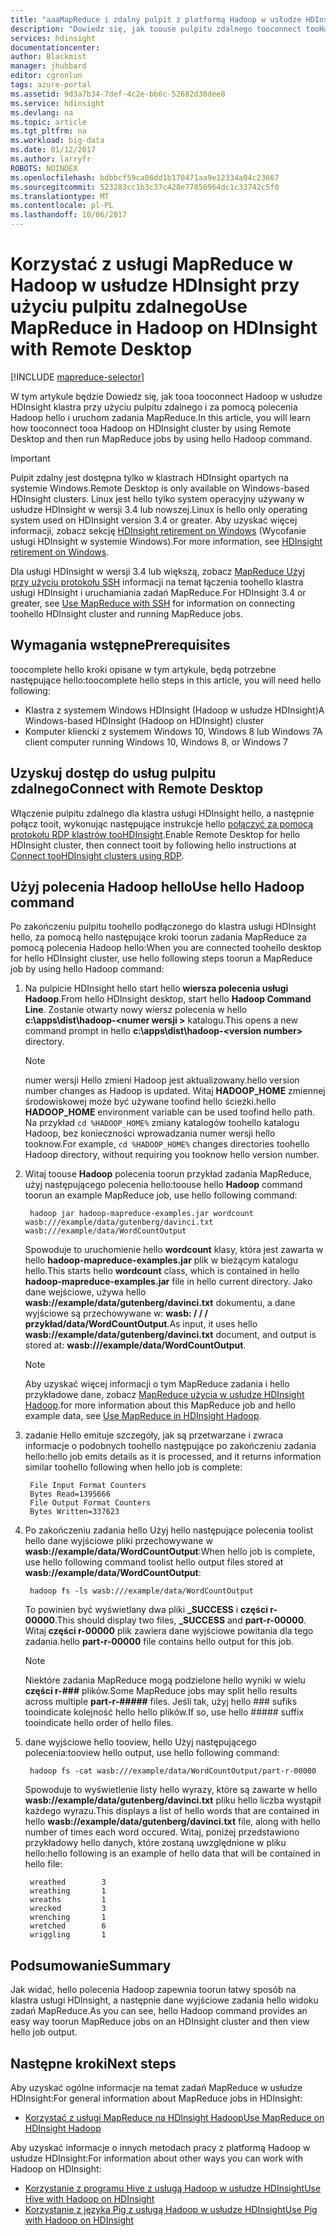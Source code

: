 ```yaml
---
title: "aaaMapReduce i zdalny pulpit z platformą Hadoop w usłudze HDInsight - Azure | Dokumentacja firmy Microsoft"
description: "Dowiedz się, jak toouse pulpitu zdalnego tooconnect tooHadoop w usłudze HDInsight i uruchamiania zadań MapReduce."
services: hdinsight
documentationcenter: 
author: Blackmist
manager: jhubbard
editor: cgronlun
tags: azure-portal
ms.assetid: 9d3a7b34-7def-4c2e-bb6c-52682d30dee8
ms.service: hdinsight
ms.devlang: na
ms.topic: article
ms.tgt_pltfrm: na
ms.workload: big-data
ms.date: 01/12/2017
ms.author: larryfr
ROBOTS: NOINDEX
ms.openlocfilehash: bdbbcf59ca86dd1b170471aa9e12334a04c23667
ms.sourcegitcommit: 523283cc1b3c37c428e77850964dc1c33742c5f0
ms.translationtype: MT
ms.contentlocale: pl-PL
ms.lasthandoff: 10/06/2017
---
```

# <a name="use-mapreduce-in-hadoop-on-hdinsight-with-remote-desktop"></a><span data-ttu-id="31600-103">Korzystać z usługi MapReduce w Hadoop w usłudze HDInsight przy użyciu pulpitu zdalnego</span><span class="sxs-lookup"><span data-stu-id="31600-103">Use MapReduce in Hadoop on HDInsight with Remote Desktop</span></span>
[!INCLUDE [mapreduce-selector](../../includes/hdinsight-selector-use-mapreduce.md)]

<span data-ttu-id="31600-104">W tym artykule będzie Dowiedz się, jak tooa tooconnect Hadoop w usłudze HDInsight klastra przy użyciu pulpitu zdalnego i za pomocą polecenia Hadoop hello i uruchom zadania MapReduce.</span><span class="sxs-lookup"><span data-stu-id="31600-104">In this article, you will learn how tooconnect tooa Hadoop on HDInsight cluster by using Remote Desktop and then run MapReduce jobs by using hello Hadoop command.</span></span>

> [!IMPORTANT]
> <span data-ttu-id="31600-105">Pulpit zdalny jest dostępna tylko w klastrach HDInsight opartych na systemie Windows.</span><span class="sxs-lookup"><span data-stu-id="31600-105">Remote Desktop is only available on Windows-based HDInsight clusters.</span></span> <span data-ttu-id="31600-106">Linux jest hello tylko system operacyjny używany w usłudze HDInsight w wersji 3.4 lub nowszej.</span><span class="sxs-lookup"><span data-stu-id="31600-106">Linux is hello only operating system used on HDInsight version 3.4 or greater.</span></span> <span data-ttu-id="31600-107">Aby uzyskać więcej informacji, zobacz sekcję [HDInsight retirement on Windows](hdinsight-component-versioning.md#hdinsight-windows-retirement) (Wycofanie usługi HDInsight w systemie Windows).</span><span class="sxs-lookup"><span data-stu-id="31600-107">For more information, see [HDInsight retirement on Windows](hdinsight-component-versioning.md#hdinsight-windows-retirement).</span></span>
>
> <span data-ttu-id="31600-108">Dla usługi HDInsight w wersji 3.4 lub większą, zobacz [MapReduce Użyj przy użyciu protokołu SSH](hdinsight-hadoop-use-mapreduce-ssh.md) informacji na temat łączenia toohello klastra usługi HDInsight i uruchamiania zadań MapReduce.</span><span class="sxs-lookup"><span data-stu-id="31600-108">For HDInsight 3.4 or greater, see [Use MapReduce with SSH](hdinsight-hadoop-use-mapreduce-ssh.md) for information on connecting toohello HDInsight cluster and running MapReduce jobs.</span></span>

## <span data-ttu-id="31600-109"><a id="prereq"></a>Wymagania wstępne</span><span class="sxs-lookup"><span data-stu-id="31600-109"><a id="prereq"></a>Prerequisites</span></span>
<span data-ttu-id="31600-110">toocomplete hello kroki opisane w tym artykule, będą potrzebne następujące hello:</span><span class="sxs-lookup"><span data-stu-id="31600-110">toocomplete hello steps in this article, you will need hello following:</span></span>

* <span data-ttu-id="31600-111">Klastra z systemem Windows HDInsight (Hadoop w usłudze HDInsight)</span><span class="sxs-lookup"><span data-stu-id="31600-111">A Windows-based HDInsight (Hadoop on HDInsight) cluster</span></span>
* <span data-ttu-id="31600-112">Komputer kliencki z systemem Windows 10, Windows 8 lub Windows 7</span><span class="sxs-lookup"><span data-stu-id="31600-112">A client computer running Windows 10, Windows 8, or Windows 7</span></span>

## <span data-ttu-id="31600-113"><a id="connect"></a>Uzyskuj dostęp do usług pulpitu zdalnego</span><span class="sxs-lookup"><span data-stu-id="31600-113"><a id="connect"></a>Connect with Remote Desktop</span></span>
<span data-ttu-id="31600-114">Włączenie pulpitu zdalnego dla klastra usługi HDInsight hello, a następnie połącz tooit, wykonując następujące instrukcje hello [połączyć za pomocą protokołu RDP klastrów tooHDInsight](hdinsight-administer-use-management-portal.md#connect-to-clusters-using-rdp).</span><span class="sxs-lookup"><span data-stu-id="31600-114">Enable Remote Desktop for hello HDInsight cluster, then connect tooit by following hello instructions at [Connect tooHDInsight clusters using RDP](hdinsight-administer-use-management-portal.md#connect-to-clusters-using-rdp).</span></span>

## <span data-ttu-id="31600-115"><a id="hadoop"></a>Użyj polecenia Hadoop hello</span><span class="sxs-lookup"><span data-stu-id="31600-115"><a id="hadoop"></a>Use hello Hadoop command</span></span>
<span data-ttu-id="31600-116">Po zakończeniu pulpitu toohello podłączonego do klastra usługi HDInsight hello, za pomocą hello następujące kroki toorun zadania MapReduce za pomocą polecenia Hadoop hello:</span><span class="sxs-lookup"><span data-stu-id="31600-116">When you are connected toohello desktop for hello HDInsight cluster, use hello following steps toorun a MapReduce job by using hello Hadoop command:</span></span>

1. <span data-ttu-id="31600-117">Na pulpicie HDInsight hello start hello **wiersza polecenia usługi Hadoop**.</span><span class="sxs-lookup"><span data-stu-id="31600-117">From hello HDInsight desktop, start hello **Hadoop Command Line**.</span></span> <span data-ttu-id="31600-118">Zostanie otwarty nowy wiersz polecenia w hello **c:\apps\dist\hadoop-&lt;numer wersji >** katalogu.</span><span class="sxs-lookup"><span data-stu-id="31600-118">This opens a new command prompt in hello **c:\apps\dist\hadoop-&lt;version number>** directory.</span></span>

   > [!NOTE]
   > <span data-ttu-id="31600-119">numer wersji Hello zmieni Hadoop jest aktualizowany.</span><span class="sxs-lookup"><span data-stu-id="31600-119">hello version number changes as Hadoop is updated.</span></span> <span data-ttu-id="31600-120">Witaj **HADOOP_HOME** zmiennej środowiskowej może być używane toofind hello ścieżki.</span><span class="sxs-lookup"><span data-stu-id="31600-120">hello **HADOOP_HOME** environment variable can be used toofind hello path.</span></span> <span data-ttu-id="31600-121">Na przykład `cd %HADOOP_HOME%` zmiany katalogów toohello katalogu Hadoop, bez konieczności wprowadzania numer wersji hello tooknow.</span><span class="sxs-lookup"><span data-stu-id="31600-121">For example, `cd %HADOOP_HOME%` changes directories toohello Hadoop directory, without requiring you tooknow hello version number.</span></span>
   >
   >
2. <span data-ttu-id="31600-122">Witaj toouse **Hadoop** polecenia toorun przykład zadania MapReduce, użyj następującego polecenia hello:</span><span class="sxs-lookup"><span data-stu-id="31600-122">toouse hello **Hadoop** command toorun an example MapReduce job, use hello following command:</span></span>

        hadoop jar hadoop-mapreduce-examples.jar wordcount wasb:///example/data/gutenberg/davinci.txt wasb:///example/data/WordCountOutput

    <span data-ttu-id="31600-123">Spowoduje to uruchomienie hello **wordcount** klasy, która jest zawarta w hello **hadoop-mapreduce-examples.jar** plik w bieżącym katalogu hello.</span><span class="sxs-lookup"><span data-stu-id="31600-123">This starts hello **wordcount** class, which is contained in hello **hadoop-mapreduce-examples.jar** file in hello current directory.</span></span> <span data-ttu-id="31600-124">Jako dane wejściowe, używa hello **wasb://example/data/gutenberg/davinci.txt** dokumentu, a dane wyjściowe są przechowywane w: **wasb: / / / przykład/data/WordCountOutput**.</span><span class="sxs-lookup"><span data-stu-id="31600-124">As input, it uses hello **wasb://example/data/gutenberg/davinci.txt** document, and output is stored at: **wasb:///example/data/WordCountOutput**.</span></span>

   > [!NOTE]
   > <span data-ttu-id="31600-125">Aby uzyskać więcej informacji o tym MapReduce zadania i hello przykładowe dane, zobacz <a href="hdinsight-use-mapreduce.md">MapReduce użycia w usłudze HDInsight Hadoop</a>.</span><span class="sxs-lookup"><span data-stu-id="31600-125">for more information about this MapReduce job and hello example data, see <a href="hdinsight-use-mapreduce.md">Use MapReduce in HDInsight Hadoop</a>.</span></span>
   >
   >
3. <span data-ttu-id="31600-126">zadanie Hello emituje szczegóły, jak są przetwarzane i zwraca informacje o podobnych toohello następujące po zakończeniu zadania hello:</span><span class="sxs-lookup"><span data-stu-id="31600-126">hello job emits details as it is processed, and it returns information similar toohello following when hello job is complete:</span></span>

        File Input Format Counters
        Bytes Read=1395666
        File Output Format Counters
        Bytes Written=337623
4. <span data-ttu-id="31600-127">Po zakończeniu zadania hello Użyj hello następujące polecenia toolist hello dane wyjściowe pliki przechowywane w **wasb://example/data/WordCountOutput**:</span><span class="sxs-lookup"><span data-stu-id="31600-127">When hello job is complete, use hello following command toolist hello output files stored at **wasb://example/data/WordCountOutput**:</span></span>

        hadoop fs -ls wasb:///example/data/WordCountOutput

    <span data-ttu-id="31600-128">To powinien być wyświetlany dwa pliki **_SUCCESS** i **części r-00000**.</span><span class="sxs-lookup"><span data-stu-id="31600-128">This should display two files, **_SUCCESS** and **part-r-00000**.</span></span> <span data-ttu-id="31600-129">Witaj **części r-00000** plik zawiera dane wyjściowe powitania dla tego zadania.</span><span class="sxs-lookup"><span data-stu-id="31600-129">hello **part-r-00000** file contains hello output for this job.</span></span>

   > [!NOTE]
   > <span data-ttu-id="31600-130">Niektóre zadania MapReduce mogą podzielone hello wyniki w wielu **części r-###** plików.</span><span class="sxs-lookup"><span data-stu-id="31600-130">Some MapReduce jobs may split hello results across multiple **part-r-#####** files.</span></span> <span data-ttu-id="31600-131">Jeśli tak, użyj hello ### sufiks tooindicate kolejność hello hello plików.</span><span class="sxs-lookup"><span data-stu-id="31600-131">If so, use hello ##### suffix tooindicate hello order of hello files.</span></span>
   >
   >
5. <span data-ttu-id="31600-132">dane wyjściowe hello tooview, hello Użyj następującego polecenia:</span><span class="sxs-lookup"><span data-stu-id="31600-132">tooview hello output, use hello following command:</span></span>

        hadoop fs -cat wasb:///example/data/WordCountOutput/part-r-00000

    <span data-ttu-id="31600-133">Spowoduje to wyświetlenie listy hello wyrazy, które są zawarte w hello **wasb://example/data/gutenberg/davinci.txt** pliku hello liczba wystąpił każdego wyrazu.</span><span class="sxs-lookup"><span data-stu-id="31600-133">This displays a list of hello words that are contained in hello **wasb://example/data/gutenberg/davinci.txt** file, along with hello number of times each word occured.</span></span> <span data-ttu-id="31600-134">Witaj, poniżej przedstawiono przykładowy hello danych, które zostaną uwzględnione w pliku hello:</span><span class="sxs-lookup"><span data-stu-id="31600-134">hello following is an example of hello data that will be contained in hello file:</span></span>

        wreathed        3
        wreathing       1
        wreaths         1
        wrecked         3
        wrenching       1
        wretched        6
        wriggling       1

## <span data-ttu-id="31600-135"><a id="summary"></a>Podsumowanie</span><span class="sxs-lookup"><span data-stu-id="31600-135"><a id="summary"></a>Summary</span></span>
<span data-ttu-id="31600-136">Jak widać, hello polecenia Hadoop zapewnia toorun łatwy sposób na klastra usługi HDInsight, a następnie dane wyjściowe zadania hello widoku zadań MapReduce.</span><span class="sxs-lookup"><span data-stu-id="31600-136">As you can see, hello Hadoop command provides an easy way toorun MapReduce jobs on an HDInsight cluster and then view hello job output.</span></span>

## <span data-ttu-id="31600-137"><a id="nextsteps"></a>Następne kroki</span><span class="sxs-lookup"><span data-stu-id="31600-137"><a id="nextsteps"></a>Next steps</span></span>
<span data-ttu-id="31600-138">Aby uzyskać ogólne informacje na temat zadań MapReduce w usłudze HDInsight:</span><span class="sxs-lookup"><span data-stu-id="31600-138">For general information about MapReduce jobs in HDInsight:</span></span>

* [<span data-ttu-id="31600-139">Korzystać z usługi MapReduce na HDInsight Hadoop</span><span class="sxs-lookup"><span data-stu-id="31600-139">Use MapReduce on HDInsight Hadoop</span></span>](hdinsight-use-mapreduce.md)

<span data-ttu-id="31600-140">Aby uzyskać informacje o innych metodach pracy z platformą Hadoop w usłudze HDInsight:</span><span class="sxs-lookup"><span data-stu-id="31600-140">For information about other ways you can work with Hadoop on HDInsight:</span></span>

* [<span data-ttu-id="31600-141">Korzystanie z programu Hive z usługą Hadoop w usłudze HDInsight</span><span class="sxs-lookup"><span data-stu-id="31600-141">Use Hive with Hadoop on HDInsight</span></span>](hdinsight-use-hive.md)
* [<span data-ttu-id="31600-142">Korzystanie z języka Pig z usługą Hadoop w usłudze HDInsight</span><span class="sxs-lookup"><span data-stu-id="31600-142">Use Pig with Hadoop on HDInsight</span></span>](hdinsight-use-pig.md)

